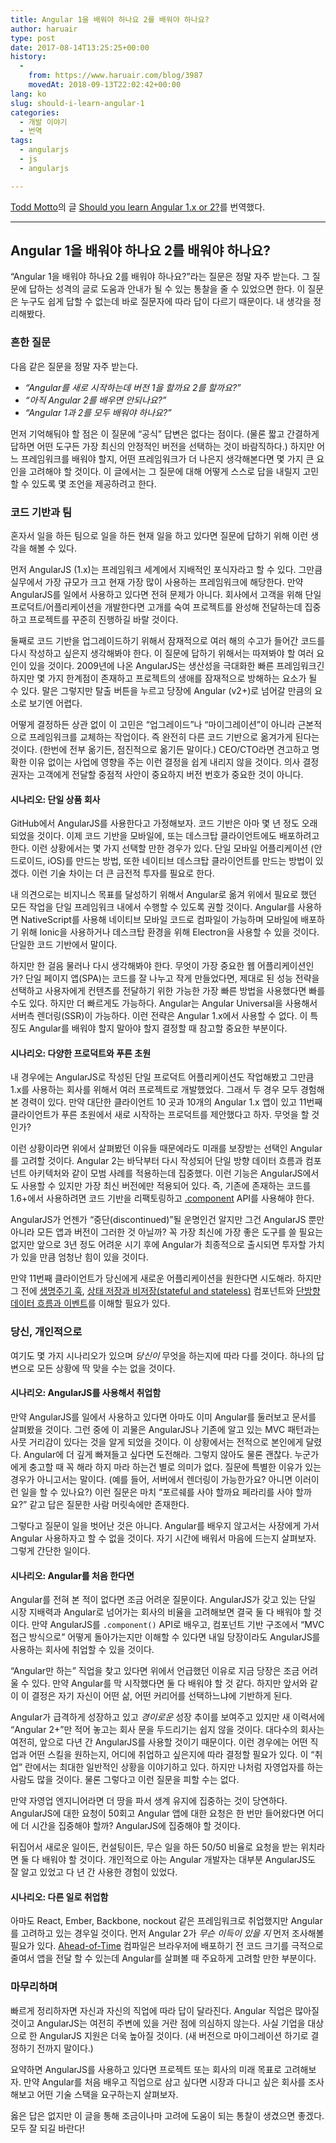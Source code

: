 ```yaml
---
title: Angular 1을 배워야 하나요 2를 배워야 하나요?
author: haruair
type: post
date: 2017-08-14T13:25:25+00:00
history:
  - 
    from: https://www.haruair.com/blog/3987
    movedAt: 2018-09-13T22:02:42+00:00
lang: ko
slug: should-i-learn-angular-1
categories:
  - 개발 이야기
  - 번역
tags:
  - angularjs
  - js
  - angularjs

---
```

[Todd Motto][1]의 글 [Should you learn Angular 1.x or 2?][2]를 번역했다.

* * *

## Angular 1을 배워야 하나요 2를 배워야 하나요?

&#8220;Angular 1을 배워야 하나요 2를 배워야 하나요?&#8221;라는 질문은 정말 자주 받는다. 그 질문에 답하는 성격의 글로 도움과 안내가 될 수 있는 통찰을 줄 수 있었으면 한다. 이 질문은 누구도 쉽게 답할 수 없는데 바로 질문자에 따라 답이 다르기 때문이다. 내 생각을 정리해봤다.

### 흔한 질문

다음 같은 질문을 정말 자주 받는다.

  * _&#8220;Angular를 새로 시작하는데 버전 1을 할까요 2를 할까요?&#8221;_
  * _&#8220;아직 Angular 2를 배우면 안되나요?&#8221;_
  * _&#8220;Angular 1과 2를 모두 배워야 하나요?&#8221;_

먼저 기억해둬야 할 점은 이 질문에 &#8220;공식&#8221; 답변은 없다는 점이다. (물론 짧고 간결하게 답하면 어떤 도구든 가장 최신의 안정적인 버전을 선택하는 것이 바람직하다.) 하지만 어느 프레임워크를 배워야 할지, 어떤 프레임워크가 더 나은지 생각해본다면 몇 가지 큰 요인을 고려해야 할 것이다. 이 글에서는 그 질문에 대해 어떻게 스스로 답을 내릴지 고민할 수 있도록 몇 조언을 제공하려고 한다.

### 코드 기반과 팀

혼자서 일을 하든 팀으로 일을 하든 현재 일을 하고 있다면 질문에 답하기 위해 이런 생각을 해볼 수 있다.

먼저 AngularJS (1.x)는 프레임워크 세계에서 지배적인 포식자라고 할 수 있다. 그만큼 실무에서 가장 규모가 크고 현재 가장 많이 사용하는 프레임워크에 해당한다. 만약 AngularJS를 일에서 사용하고 있다면 전혀 문제가 아니다. 회사에서 고객을 위해 단일 프로덕트/어플리케이션을 개발한다면 고개를 숙여 프로젝트를 완성해 전달하는데 집중하고 프로젝트를 꾸준히 진행하길 바랄 것이다.

둘째로 코드 기반을 업그레이드하기 위해서 잠재적으로 여러 해의 수고가 들어간 코드를 다시 작성하고 싶은지 생각해봐야 한다. 이 질문에 답하기 위해서는 따져봐야 할 여러 요인이 있을 것이다. 2009년에 나온 AngularJS는 생산성을 극대화한 빠른 프레임워크긴 하지만 몇 가지 한계점이 존재하고 프로젝트의 생애를 잠재적으로 방해하는 요소가 될 수 있다. 말은 그렇지만 탈출 버튼을 누르고 당장에 Angular (v2+)로 넘어갈 만큼의 요소로 보기엔 어렵다.

어떻게 결정하든 상관 없이 이 고민은 &#8220;업그레이드&#8221;나 &#8220;마이그레이션&#8221;이 아니라 근본적으로 프레임워크를 교체하는 작업이다. 즉 완전히 다른 코드 기반으로 옮겨가게 된다는 것이다. (한번에 전부 옮기든, 점진적으로 옮기든 말이다.) CEO/CTO라면 견고하고 명확한 이유 없이는 사업에 영향을 주는 이런 결정을 쉽게 내리지 않을 것이다. 의사 결정권자는 고객에게 전달할 중점적 사안이 중요하지 버전 번호가 중요한 것이 아니다.

#### 시나리오: 단일 상품 회사

GitHub에서 AngularJS를 사용한다고 가정해보자. 코드 기반은 아마 몇 년 정도 오래 되었을 것이다. 이제 코드 기반을 모바일에, 또는 데스크탑 클라이언트에도 배포하려고 한다. 이런 상황에서는 몇 가지 선택할 만한 경우가 있다. 단일 모바일 어플리케이션 (안드로이드, iOS)를 만드는 방법, 또한 네이티브 데스크탑 클라이언트를 만드는 방법이 있겠다. 이런 기술 차이는 더 큰 금전적 투자를 필요로 한다.

내 의견으로는 비지니스 목표를 달성하기 위해서 Angular로 옮겨 위에서 필요로 했던 모든 작업을 단일 프레임워크 내에서 수행할 수 있도록 권할 것이다. Angular를 사용하면 NativeScript를 사용해 네이티브 모바일 코드로 컴파일이 가능하며 모바일에 배포하기 위해 Ionic을 사용하거나 데스크탑 환경을 위해 Electron을 사용할 수 있을 것이다. 단일한 코드 기반에서 말이다.

하지만 한 걸음 물러나 다시 생각해봐야 한다. 무엇이 가장 중요한 웹 어플리케이션인가? 단일 페이지 앱(SPA)는 코드를 잘 나누고 작게 만들었다면, 제대로 된 성능 전략을 선택하고 사용자에게 컨텐츠를 전달하기 위한 가능한 가장 빠른 방법을 사용했다면 빠를 수도 있다. 하지만 더 빠르게도 가능하다. Angular는 Angular Universal을 사용해서 서버측 렌더링(SSR)이 가능하다. 이런 전략은 Angular 1.x에서 사용할 수 없다. 이 특징도 Angular를 배워야 할지 말아야 할지 결정할 때 참고할 중요한 부분이다.

#### 시나리오: 다양한 프로덕트와 푸른 초원

내 경우에는 AngularJS로 작성된 단일 프로덕트 어플리케이션도 작업해봤고 그만큼 1.x를 사용하는 회사를 위해서 여러 프로젝트로 개발했었다. 그래서 두 경우 모두 경험해본 경력이 있다. 만약 대단한 클라이언트 10 곳과 10개의 Angular 1.x 앱이 있고 11번째 클라이언트가 푸른 초원에서 새로 시작하는 프로덕트를 제안했다고 하자. 무엇을 할 것인가?

이런 상황이라면 위에서 살펴봤던 이유들 때문에라도 미래를 보장받는 선택인 Angular를 고려할 것이다. Angular 2는 바닥부터 다시 작성되어 단일 방향 데이터 흐름과 컴포넌트 아키텍처와 같이 모범 사례를 적용하는데 집중했다. 이런 기능은 AngularJS에서도 사용할 수 있지만 가장 최신 버전에만 적용되어 있다. 즉, 기존에 존재하는 코드를 1.6+에서 사용하려면 코드 기반을 리팩토링하고 [.component][3] API를 사용해야 한다.

AngularJS가 언젠가 &#8220;중단(discontinued)&#8221;될 운명인건 알지만 그건 AngularJS 뿐만 아니라 모든 앱과 버전이 그러한 것 아닐까? 꼭 가장 최신에 가장 좋은 도구를 쓸 필요는 없지만 앞으로 3년 정도 어려운 시기 후에 Angular가 최종적으로 출시되면 투자할 가치가 있을 만큼 엄청난 힘이 있을 것이다.

만약 11번째 클라이언트가 당신에게 새로운 어플리케이션을 원한다면 시도해라. 하지만 그 전에 [생명주기 훅][4], [상태 저장과 비저장(stateful and stateless)][5] 컴포넌트와 [단방향 데이터 흐름과 이벤트][6]를 이해할 필요가 있다.

### 당신, 개인적으로

여기도 몇 가지 시나리오가 있으며 _당신이_ 무엇을 하는지에 따라 다를 것이다. 하나의 답변으로 모든 상황에 딱 맞을 수는 없을 것이다.

#### 시나리오: AngularJS를 사용해서 취업함

만약 AngularJS를 일에서 사용하고 있다면 아마도 이미 Angular를 둘러보고 문서를 살펴봤을 것이다. 그런 중에 이 괴물은 AngularJS나 기존에 알고 있는 MVC 패턴과는 사뭇 거리감이 있다는 것을 알게 되었을 것이다. 이 상황에서는 전적으로 본인에게 달렸다. Angular에 더 깊게 빠져들고 싶다면 도전해라. 그렇지 않아도 물론 괜찮다. 누군가에게 충고할 때 꼭 해라 하지 마라 하는건 별로 의미가 없다. 질문에 특별한 이유가 있는 경우가 아니고서는 말이다. (예를 들어, 서버에서 렌더링이 가능한가요? 아니면 이러이런 일을 할 수 있나요?) 이런 질문은 마치 &#8220;포르쉐를 사야 할까요 페라리를 사야 할까요?&#8221; 같고 답은 질문한 사람 머릿속에만 존재한다.

그렇다고 질문이 일을 벗어난 것은 아니다. Angular를 배우지 않고서는 사장에게 가서 Angular 사용하자고 할 수 없을 것이다. 자기 시간에 배워서 마음에 드는지 살펴보자. 그렇게 간단한 일이다.

#### 시나리오: Angular를 처음 한다면

Angular를 전혀 본 적이 없다면 조금 어려운 질문이다. AngularJS가 갖고 있는 단일 시장 지배력과 Angular로 넘어가는 회사의 비율을 고려해보면 결국 둘 다 배워야 할 것이다. 만약 AngularJS를 `.component()` API로 배우고, 컴포넌트 기반 구조에서 &#8220;MVC 접근 방식으로&#8221; 어떻게 돌아가는지만 이해할 수 있다면 내일 당장이라도 AngularJS를 사용하는 회사에 취업할 수 있을 것이다.

&#8220;Angular만 하는&#8221; 직업을 찾고 있다면 위에서 언급했던 이유로 지금 당장은 조금 어려울 수 있다. 만약 Angular를 막 시작했다면 둘 다 배워야 할 것 같다. 하지만 앞서와 같이 이 결정은 자기 자신이 어떤 삶, 어떤 커리어를 선택하느냐에 기반하게 된다.

Angular가 급격하게 성장하고 있고 _경이로운_ 성장 추이를 보여주고 있지만 새 이력서에 &#8220;Angular 2+&#8221;만 적어 놓고는 회사 문을 두드리기는 쉽지 않을 것이다. 대다수의 회사는 여전히, 앞으로 다년 간 AngularJS를 사용할 것이기 때문이다. 이런 경우에는 어떤 직업과 어떤 스킬을 원하는지, 어디에 취업하고 싶은지에 따라 결정할 필요가 있다. 이 &#8220;취업&#8221; 란에서는 최대한 일반적인 상황을 이야기하고 있다. 하지만 나처럼 자영업자를 하는 사람도 많을 것이다. 물론 그렇다고 이런 질문을 피할 수는 없다.

만약 자영업 엔지니어라면 더 땅을 파서 생계 유지에 집중하는 것이 당연하다. AngularJS에 대한 요청이 50회고 Angular 앱에 대한 요청은 한 번만 들어왔다면 어디에 더 시간을 집중해야 할까? AngularJS에 집중해야 할 것이다.

뒤집어서 새로운 일이든, 컨설팅이든, 무슨 일을 하든 50/50 비율로 요청을 받는 위치라면 둘 다 배워야 할 것이다. 개인적으로 아는 Angular 개발자는 대부분 AngularJS도 잘 알고 있었고 다 년 간 사용한 경험이 있었다.

#### 시나리오: 다른 일로 취업함

아마도 React, Ember, Backbone, nockout 같은 프레임워크로 취업했지만 Angular를 고려하고 있는 경우일 것이다. 먼저 Angular 2가 _무슨 이득이 있을 지_ 먼저 조사해볼 필요가 있다. [Ahead-of-Time][7] 컴파일은 브라우저에 배포하기 전 코드 크기를 극적으로 줄여서 앱을 전달 할 수 있는데 Angular를 살펴볼 때 주요하게 고려할 만한 부분이다.

### 마무리하며

빠르게 정리하자면 자신과 자신의 직업에 따라 답이 달라진다. Angular 직업은 많아질 것이고 AngularJS는 여전히 주변에 있을 거란 점에 의심하지 않는다. 사실 기업을 대상으로 한 AngularJS 지원은 더욱 높아질 것이다. (새 버전으로 마이그레이션 하기로 결정하기 전까지 말이다.)

요약하면 AngularJS를 사용하고 있다면 프로젝트 또는 회사의 미래 목표로 고려해보자. 만약 Angular를 처음 배우고 직업으로 삼고 싶다면 시장과 다니고 싶은 회사를 조사해보고 어떤 기술 스택을 요구하는지 살펴보자.

옳은 답은 없지만 이 글을 통해 조금이나마 고려에 도움이 되는 통찰이 생겼으면 좋겠다. 모두 잘 되길 바란다!

 [1]: https://twitter.com/toddmotto
 [2]: https://toddmotto.com/should-you-learn-angular-1-or-angular-2
 [3]: http://www.haruair.com/blog/3209
 [4]: https://toddmotto.com/angular-1-5-lifecycle-hooks
 [5]: https://toddmotto.com/stateful-stateless-components
 [6]: https://github.com/toddmotto/angular-styleguide#one-way-dataflow-and-events
 [7]: https://angular.io/docs/ts/latest/cookbook/aot-compiler.html
